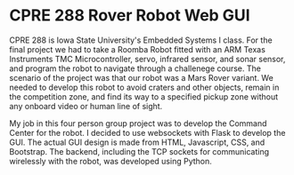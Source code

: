 # CPRE 288 Rover Robot Web GUI

CPRE 288 is Iowa State University's Embedded Systems I class. For the final project we had to take a Roomba Robot fitted with an ARM Texas Instruments TMC Microcontroller, servo, infrared sensor, and sonar sensor, and program the robot to navigate through a challenege course. The scenario of the project was that our robot was a Mars Rover variant. We needed to develop this robot to avoid craters and other objects, remain in the competition zone, and find its way to a specified pickup zone without any onboard video or human line of sight.

My job in this four person group project was to develop the Command Center for the robot. I decided to use websockets with Flask to develop the GUI. The actual GUI design is made from HTML, Javascript, CSS, and Bootstrap. The backend, including the TCP sockets for communicating wirelessly with the robot, was developed using Python.
